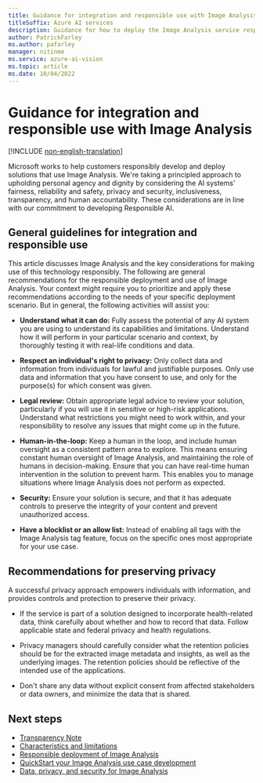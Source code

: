 ```yaml
---
title: Guidance for integration and responsible use with Image Analysis
titleSuffix: Azure AI services
description: Guidance for how to deploy the Image Analysis service responsibly, based on the knowledge and understanding from the team that created this product.
author: PatrickFarley
ms.author: pafarley
manager: nitinme
ms.service: azure-ai-vision
ms.topic: article
ms.date: 10/04/2022
---
```


# Guidance for integration and responsible use with Image Analysis

[!INCLUDE [non-english-translation](../includes/non-english-translation.md)]

Microsoft works to help customers responsibly develop and deploy solutions that use Image Analysis. We're taking a principled approach to upholding personal agency and dignity by considering the AI systems' fairness, reliability and safety, privacy and security, inclusiveness, transparency, and human accountability. These considerations are in line with our commitment to developing Responsible AI.

## General guidelines for integration and responsible use 

This article discusses Image Analysis and the key considerations for making use of this technology responsibly. The following are general recommendations for the responsible deployment and use of Image Analysis. Your context might require you to prioritize and apply these recommendations according to the needs of your specific deployment scenario. But in general, the following activities will assist you:

* **Understand what it can do:** Fully assess the potential of any AI system you are using to understand its capabilities and limitations. Understand how it will perform in your particular scenario and context, by thoroughly testing it with real-life conditions and data.


* **Respect an individual's right to privacy:** Only collect data and information from individuals for lawful and justifiable purposes. Only use data and information that you have consent to use, and only for the purpose(s) for which consent was given.

* **Legal review:** Obtain appropriate legal advice to review your solution, particularly if you will use it in sensitive or high-risk applications. Understand what restrictions you might need to work within, and your responsibility to resolve any issues that might come up in the future.

* **Human-in-the-loop:** Keep a human in the loop, and include human oversight as a consistent pattern area to explore. This means ensuring constant human oversight of Image Analysis, and maintaining the role of humans in decision-making. Ensure that you can have real-time human intervention in the solution to prevent harm. This enables you to manage situations where Image Analysis does not perform as expected.

* **Security:** Ensure your solution is secure, and that it has adequate controls to preserve the integrity of your content and prevent unauthorized access.

* **Have a blocklist or an allow list:** Instead of enabling all tags with the Image Analysis tag feature, focus on the specific ones most appropriate for your use case. 

## Recommendations for preserving privacy  

A successful privacy approach empowers individuals with information, and provides controls and protection to preserve their privacy.  

* If the service is part of a solution designed to incorporate health-related data, think carefully about whether and how to record that data. Follow applicable state and federal privacy and health regulations.

* Privacy managers should carefully consider what the retention policies should be for the extracted image metadata and insights, as well as the underlying images. The retention policies should be reflective of the intended use of the applications.

* Don't share any data without explicit consent from affected stakeholders or data owners, and minimize the data that is shared.

## Next steps
* [Transparency Note](/azure/ai-foundry/responsible-ai/computer-vision/imageanalysis-transparency-note)
* [Characteristics and limitations](/azure/ai-foundry/responsible-ai/computer-vision/imageanalysis-characteristics-and-limitations)
* [Responsible deployment of Image Analysis](/azure/ai-foundry/responsible-ai/computer-vision/imageanalysis-guidance-for-integration)
* [QuickStart your Image Analysis use case development](/azure/ai-services/computer-vision/quickstarts-sdk/image-analysis-client-library)
* [Data, privacy, and security for Image Analysis](/azure/ai-foundry/responsible-ai/computer-vision/imageanalysis-data-privacy-security)

